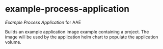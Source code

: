 # example-process-application

_Example Process Application_ for AAE

Builds an example application image example containing a project.
The image will be used by the application helm chart to populate the application volume.